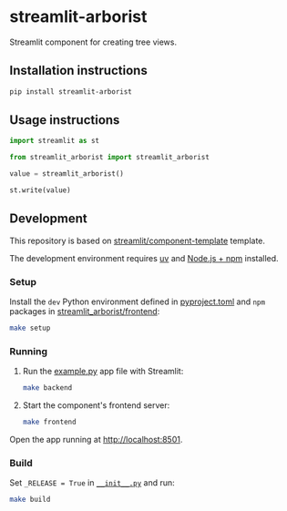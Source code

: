 # streamlit-arborist

Streamlit component for creating tree views.

## Installation instructions

```sh
pip install streamlit-arborist
```

## Usage instructions

```python
import streamlit as st

from streamlit_arborist import streamlit_arborist

value = streamlit_arborist()

st.write(value)
```

## Development

This repository is based on
[streamlit/component-template](https://github.com/streamlit/component-template) template.

The development environment requires
[uv](https://docs.astral.sh/uv/getting-started/installation/)
and [Node.js + npm](https://nodejs.org/en/download/current) installed.

### Setup

Install the `dev` Python environment defined in [pyproject.toml](./pyproject.toml)
and `npm` packages in [streamlit_arborist/frontend](./streamlit_arborist/frontend/):

```sh
make setup
```

### Running

1. Run the [example.py](./streamlit_arborist/example.py) app file with Streamlit:

   ```sh
   make backend
   ```

2. Start the component's frontend server:

   ```sh
   make frontend
   ```

Open the app running at <http://localhost:8501>.

### Build

Set `_RELEASE = True` in [`__init__.py`](./streamlit_arborist/__init__.py) and run:

```sh
make build
```

